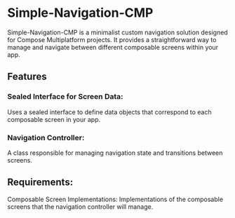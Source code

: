 # Simple-Navigation-CMP
Simple-Navigation-CMP is a minimalist custom navigation solution designed for Compose Multiplatform projects. It provides a straightforward way to manage and navigate between different composable screens within your app.

## Features
### Sealed Interface for Screen Data: 
Uses a sealed interface to define data objects that correspond to each composable screen in your app.

### Navigation Controller: 
A class responsible for managing navigation state and transitions between screens.

## Requirements:
Composable Screen Implementations: Implementations of the composable screens that the navigation controller will manage.
